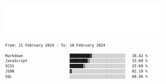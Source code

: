 [![](./hello.svg)](https://blog.yrobot.top?ref=github-yrobot)

<!--START_SECTION:waka-->

```txt
From: 11 February 2024 - To: 18 February 2024

Markdown                     █████████▓░░░░░░░░░░░░░░░   38.42 %
JavaScript                   ████████▒░░░░░░░░░░░░░░░░   33.09 %
SCSS                         ██████▒░░░░░░░░░░░░░░░░░░   25.69 %
JSON                         ▓░░░░░░░░░░░░░░░░░░░░░░░░   02.19 %
SQL                          ░░░░░░░░░░░░░░░░░░░░░░░░░   00.56 %
```

<!--END_SECTION:waka-->
